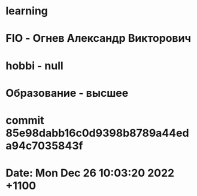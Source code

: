 # learning
 
# FIO - Огнев Александр Викторович
# hobbi - null
# Образование - высшее
# commit 85e98dabb16c0d9398b8789a44eda94c7035843f
# Date:   Mon Dec 26 10:03:20 2022 +1100